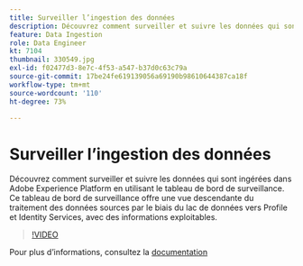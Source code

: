 ```yaml
---
title: Surveiller l’ingestion des données
description: Découvrez comment surveiller et suivre les données qui sont ingérées dans Adobe Experience Platform en utilisant le tableau de bord de surveillance. Ce tableau de bord de surveillance fournit une vue descendante du traitement des données sources par le biais de lacs de données vers les services d’identité et de profil sur les niveaux de source, de flux de données et d’exécution du flux de données, avec des avis pouvant être actionnés en temps voulu.
feature: Data Ingestion
role: Data Engineer
kt: 7104
thumbnail: 330549.jpg
exl-id: f02477d3-8e7c-4f53-a547-b37d0c63c79a
source-git-commit: 17be24fe619139056a69190b98610644387ca18f
workflow-type: tm+mt
source-wordcount: '110'
ht-degree: 73%

---
```


# Surveiller l’ingestion des données

Découvrez comment surveiller et suivre les données qui sont ingérées dans Adobe Experience Platform en utilisant le tableau de bord de surveillance. Ce tableau de bord de surveillance offre une vue descendante du traitement des données sources par le biais du lac de données vers Profile et Identity Services, avec des informations exploitables.

>[!VIDEO](https://video.tv.adobe.com/v/331776?quality=12&learn=on)

Pour plus d’informations, consultez la [documentation](https://experienceleague.adobe.com/docs/experience-platform/dataflows/ui/monitor-sources.html)
